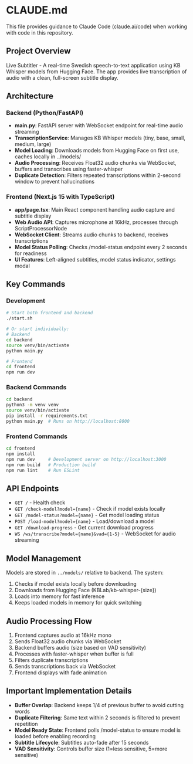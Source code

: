 # CLAUDE.md

This file provides guidance to Claude Code (claude.ai/code) when working with code in this repository.

## Project Overview

Live Subtitler - A real-time Swedish speech-to-text application using KB Whisper models from Hugging Face. The app provides live transcription of audio with a clean, full-screen subtitle display.

## Architecture

### Backend (Python/FastAPI)
- **main.py**: FastAPI server with WebSocket endpoint for real-time audio streaming
- **TranscriptionService**: Manages KB Whisper models (tiny, base, small, medium, large)
- **Model Loading**: Downloads models from Hugging Face on first use, caches locally in ../models/
- **Audio Processing**: Receives Float32 audio chunks via WebSocket, buffers and transcribes using faster-whisper
- **Duplicate Detection**: Filters repeated transcriptions within 2-second window to prevent hallucinations

### Frontend (Next.js 15 with TypeScript)
- **app/page.tsx**: Main React component handling audio capture and subtitle display
- **Web Audio API**: Captures microphone at 16kHz, processes through ScriptProcessorNode
- **WebSocket Client**: Streams audio chunks to backend, receives transcriptions
- **Model Status Polling**: Checks /model-status endpoint every 2 seconds for readiness
- **UI Features**: Left-aligned subtitles, model status indicator, settings modal

## Key Commands

### Development
```bash
# Start both frontend and backend
./start.sh

# Or start individually:
# Backend
cd backend
source venv/bin/activate
python main.py

# Frontend
cd frontend
npm run dev
```

### Backend Commands
```bash
cd backend
python3 -m venv venv
source venv/bin/activate
pip install -r requirements.txt
python main.py  # Runs on http://localhost:8000
```

### Frontend Commands
```bash
cd frontend
npm install
npm run dev     # Development server on http://localhost:3000
npm run build   # Production build
npm run lint    # Run ESLint
```

## API Endpoints

- `GET /` - Health check
- `GET /check-model?model={name}` - Check if model exists locally
- `GET /model-status?model={name}` - Get model loading status
- `POST /load-model?model={name}` - Load/download a model
- `GET /download-progress` - Get current download progress
- `WS /ws/transcribe?model={name}&vad={1-5}` - WebSocket for audio streaming

## Model Management

Models are stored in `../models/` relative to backend. The system:
1. Checks if model exists locally before downloading
2. Downloads from Hugging Face (KBLab/kb-whisper-{size})
3. Loads into memory for fast inference
4. Keeps loaded models in memory for quick switching

## Audio Processing Flow

1. Frontend captures audio at 16kHz mono
2. Sends Float32 audio chunks via WebSocket
3. Backend buffers audio (size based on VAD sensitivity)
4. Processes with faster-whisper when buffer is full
5. Filters duplicate transcriptions
6. Sends transcriptions back via WebSocket
7. Frontend displays with fade animation

## Important Implementation Details

- **Buffer Overlap**: Backend keeps 1/4 of previous buffer to avoid cutting words
- **Duplicate Filtering**: Same text within 2 seconds is filtered to prevent repetition
- **Model Ready State**: Frontend polls /model-status to ensure model is loaded before enabling recording
- **Subtitle Lifecycle**: Subtitles auto-fade after 15 seconds
- **VAD Sensitivity**: Controls buffer size (1=less sensitive, 5=more sensitive)